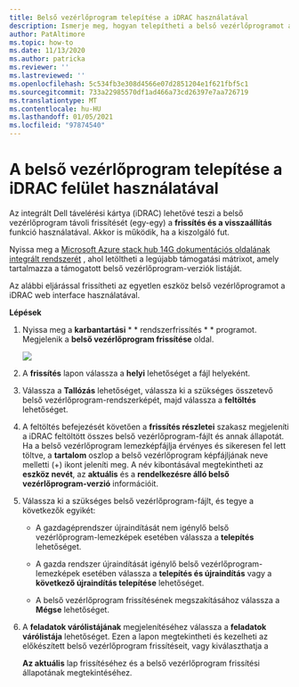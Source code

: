 ```yaml
---
title: Belső vezérlőprogram telepítése a iDRAC használatával
description: Ismerje meg, hogyan telepítheti a belső vezérlőprogramot a iDRAC használatával
author: PatAltimore
ms.topic: how-to
ms.date: 11/13/2020
ms.author: patricka
ms.reviewer: ''
ms.lastreviewed: ''
ms.openlocfilehash: 5c534fb3e308d4566e07d2851204e1f621fbf5c1
ms.sourcegitcommit: 733a22985570df1ad466a73cd26397e7aa726719
ms.translationtype: MT
ms.contentlocale: hu-HU
ms.lasthandoff: 01/05/2021
ms.locfileid: "97874540"
---
```

# <a name="installing-firmware-using-the-idrac-interface"></a>A belső vezérlőprogram telepítése a iDRAC felület használatával

Az integrált Dell távelérési kártya (iDRAC) lehetővé teszi a belső vezérlőprogram távoli frissítését (egy-egy) a **frissítés és a visszaállítás** funkció használatával. Akkor is működik, ha a kiszolgáló fut.

Nyissa meg a [Microsoft Azure stack hub 14G dokumentációs oldalának integrált rendszerét](https://www.dell.com/support/home/product-support/product/cloud-for-microsoft-azure-stack14g/docs) , ahol letöltheti a legújabb támogatási mátrixot, amely tartalmazza a támogatott belső vezérlőprogram-verziók listáját.

Az alábbi eljárással frissítheti az egyetlen eszköz belső vezérlőprogramot a iDRAC web interface használatával.

**Lépések**

1.  Nyissa meg a **karbantartási** \* * rendszerfrissítés * * programot. Megjelenik a **belső vezérlőprogram frissítése** oldal.

    ![](media/image-85.png)

2.  A **frissítés** lapon válassza a **helyi** lehetőséget a fájl helyeként.

3.  Válassza a **Tallózás** lehetőséget, válassza ki a szükséges összetevő belső vezérlőprogram-rendszerképét, majd válassza a **feltöltés** lehetőséget.

4.  A feltöltés befejezését követően a **frissítés részletei** szakasz megjeleníti a iDRAC feltöltött összes belső vezérlőprogram-fájlt és annak állapotát. Ha a belső vezérlőprogram lemezképfájlja érvényes és sikeresen fel lett töltve, a **tartalom** oszlop a belső vezérlőprogram képfájljának neve melletti (+) ikont jeleníti meg. A név kibontásával megtekintheti az **eszköz nevét**, az **aktuális** és a **rendelkezésre álló belső vezérlőprogram-verzió** információit.

5.  Válassza ki a szükséges belső vezérlőprogram-fájlt, és tegye a következők egyikét:

    -   A gazdagéprendszer újraindítását nem igénylő belső vezérlőprogram-lemezképek esetében válassza a **telepítés** lehetőséget.

    -   A gazda rendszer újraindítását igénylő belső vezérlőprogram-lemezképek esetében válassza a **telepítés és újraindítás** vagy a **következő újraindítás telepítése** lehetőséget.

    -   A belső vezérlőprogram frissítésének megszakításához válassza a **Mégse** lehetőséget.

6.  A **feladatok várólistájának** megjelenítéséhez válassza a **feladatok várólistája** lehetőséget. Ezen a lapon megtekintheti és kezelheti az előkészített belső vezérlőprogram frissítéseit, vagy kiválaszthatja a

    **Az aktuális** lap frissítéséhez és a belső vezérlőprogram frissítési állapotának megtekintéséhez.
    
